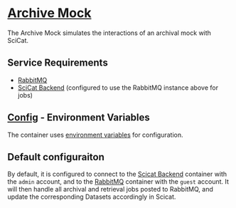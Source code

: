 # [Archive Mock](https://github.com/SwissOpenEM/ScicatArchiveMock)

The Archive Mock simulates the interactions of an archival mock with SciCat. 

## Service Requirements
 - [RabbitMQ](../rabbitmq/)
 - [SciCat Backend](../backend/) (configured to use the RabbitMQ instance above for jobs)

## [Config](./config/.env) - Environment Variables

The container uses [environment variables](https://github.com/SwissOpenEM/ScicatArchiveMock?tab=readme-ov-file#utility-scripts) for configuration.

## Default configuraiton

By default, it is configured to connect to the [Scicat Backend](../backend/) container with the `admin` account, and to the [RabbitMQ](../rabbitmq/) container with the `guest` account. It will then handle all archival and retrieval jobs posted to RabbitMQ, and update the corresponding Datasets accordingly in Scicat.
